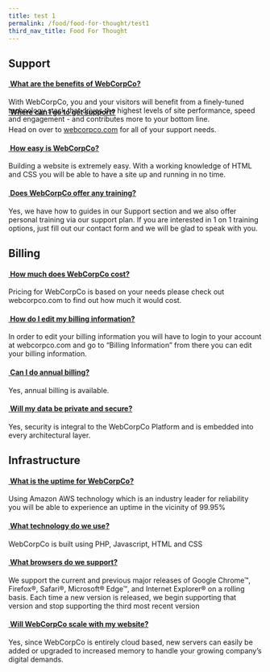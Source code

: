 ```yaml
---
title: test 1
permalink: /food/food-for-thought/test1
third_nav_title: Food For Thought
---
```

<div class="faqs-items">
  <div class="container small-container">
    <div id="faq">
      <section class="accordion-section">
        <div class="row">
          <div class="col-md-4 accordion-item">
            <h2 class="accordion-section-header">Support</h2>
            <div role="tablist" class="panel-group" aria-multiselectable="true">
              <div class="panel section">
                <div role="tab" id="header-panel14343" class="panel-heading row">
                  <div class="col-sm-12">
                    <h4 class="panel-title"><a role="button" href="#collapse-panel14343" data-parent="#accordion1" aria-expanded="false" data-toggle="collapse" class="faq-toggle collapsed" aria-controls="collapse-panel14343"><i class="fa fa-angle-down caret-faq">&nbsp;</i></a><a role="button" href="#collapse-panel14343" data-parent="#accordion1" aria-expanded="false" data-toggle="collapse" class="collapsed" aria-controls="collapse-panel14343">What are the benefits of WebCorpCo?</a></h4>
                  </div>
                </div>
                <div style="height: 0px;" aria-expanded="false" role="tabpanel" id="collapse-panel14343" class="panel-collapse collapse" aria-labelledby="header-panel14343">
                  <div class="panel-body">
                    <p></p>
                    <p>With WebCorpCo, you and your visitors will benefit from a finely-tuned technology stack that drives the highest levels of site performance, speed and engagement - and contributes more to your bottom line.</p>
                    <p></p>
                  </div>
                </div>
              </div>
            </div>
            <div role="tablist" class="panel-group" aria-multiselectable="true">
              <div class="panel section">
                <div role="tab" id="header-panel14303" class="panel-heading row">
                  <div class="col-sm-12">
                    <h4 class="panel-title"><a role="button" href="#collapse-panel14303" data-parent="#accordion1" aria-expanded="false" data-toggle="collapse" class="collapsed faq-toggle" aria-controls="collapse-panel14303"><i class="fa fa-angle-down caret-faq">&nbsp;</i></a><a role="button" href="#collapse-panel14303" data-parent="#accordion1" aria-expanded="false" data-toggle="collapse" class="collapsed" aria-controls="collapse-panel14303">Where can I go to get support?</a></h4>
                  </div>
                </div>
                <div role="tabpanel" id="collapse-panel14303" class="panel-collapse collapse" aria-labelledby="header-panel14303">
                  <div style="position: relative;" class="panel-body sumome-article">
                    <p></p>
                    <p>Head on over to <a href="">webcorpco.com</a> for all of your support needs.</p>
                  </div>
                </div>
              </div>
            </div>
            <div role="tablist" class="panel-group" aria-multiselectable="true">
              <div class="panel section">
                <div role="tab" id="header-panel14342" class="panel-heading row">
                  <div class="col-sm-12">
                    <h4 class="panel-title"><a role="button" href="#collapse-panel14342" data-parent="#accordion1" aria-expanded="false" data-toggle="collapse" class="collapsed faq-toggle" aria-controls="collapse-panel14342"><i class="fa fa-angle-down caret-faq">&nbsp;</i></a><a role="button" href="#collapse-panel14342" data-parent="#accordion1" aria-expanded="false" data-toggle="collapse" class="collapsed" aria-controls="collapse-panel14342">How easy is WebCorpCo?</a></h4>
                  </div>
                </div>
                <div role="tabpanel" id="collapse-panel14342" class="panel-collapse collapse" aria-labelledby="header-panel14342">
                  <div class="panel-body">
                    <p>Building a website is extremely easy. With a working knowledge of HTML and CSS you will be able to have a site up and running in no time.</p>
                  </div>
                </div>
              </div>
            </div>
            <div role="tablist" class="panel-group" aria-multiselectable="true">
              <div class="panel section">
                <div role="tab" id="header-panel14314" class="panel-heading row">
                  <div class="col-sm-12">
                    <h4 class="panel-title"><a role="button" href="#collapse-panel14314" data-parent="#accordion1" aria-expanded="false" data-toggle="collapse" class="collapsed faq-toggle" aria-controls="collapse-panel14314"><i class="fa fa-angle-down caret-faq">&nbsp;</i></a><a role="button" href="#collapse-panel14314" data-parent="#accordion1" aria-expanded="false" data-toggle="collapse" class="collapsed" aria-controls="collapse-panel14314">Does WebCorpCo offer any training?</a></h4>
                  </div>
                </div>
                <div role="tabpanel" id="collapse-panel14314" class="panel-collapse collapse" aria-labelledby="header-panel14314">
                  <div class="panel-body">
                    <p>Yes, we have how to guides in our Support section and we also offer personal training via our support plan. If you are interested in 1 on 1 training options, just fill out our contact form and we will be glad to speak with you.</p>
                  </div>
                </div>
              </div>
            </div>
          </div>
          <div class="col-md-4 accordion-item">
            <h2 class="accordion-section-header">Billing</h2>
            <div role="tablist" class="panel-group" aria-multiselectable="true">
              <div class="panel section">
                <div role="tab" id="header-panel14327" class="panel-heading row">
                  <div class="col-sm-12">
                    <h4 class="panel-title"><a role="button" href="#collapse-panel14327" data-parent="#accordion1" aria-expanded="false" data-toggle="collapse" class="collapsed faq-toggle" aria-controls="collapse-panel14327"><i class="fa fa-angle-down caret-faq">&nbsp;</i></a><a role="button" href="#collapse-panel14327" data-parent="#accordion1" aria-expanded="false" data-toggle="collapse" class="collapsed" aria-controls="collapse-panel14327">How much does WebCorpCo cost?</a></h4>
                  </div>
                </div>
                <div role="tabpanel" id="collapse-panel14327" class="panel-collapse collapse" aria-labelledby="header-panel14327">
                  <div class="panel-body">
                    <p>Pricing for WebCorpCo is based on your needs please check out webcorpco.com to find out how much it would cost.</p>
                  </div>
                </div>
              </div>
            </div>
            <div role="tablist" class="panel-group" aria-multiselectable="true">
              <div class="panel section">
                <div role="tab" id="header-panel14328" class="panel-heading row">
                  <div class="col-sm-12">
                    <h4 class="panel-title"><a role="button" href="#collapse-panel14328" data-parent="#accordion1" aria-expanded="false" data-toggle="collapse" class="collapsed faq-toggle" aria-controls="collapse-panel14328"><i class="fa fa-angle-down caret-faq">&nbsp;</i></a><a role="button" href="#collapse-panel14328" data-parent="#accordion1" aria-expanded="false" data-toggle="collapse" class="collapsed" aria-controls="collapse-panel14328">How do I edit my billing information?</a></h4>
                  </div>
                </div>
                <div role="tabpanel" id="collapse-panel14328" class="panel-collapse collapse" aria-labelledby="header-panel14328">
                  <div class="panel-body">
                    <p>In order to edit your billing information you will have to login to your account at webcorpco.com and go to “Billing Information” from there you can edit your billing information.</p>
                  </div>
                </div>
              </div>
            </div>
            <div role="tablist" class="panel-group" aria-multiselectable="true">
              <div class="panel section">
                <div role="tab" id="header-panel14330" class="panel-heading row">
                  <div class="col-sm-12">
                    <h4 class="panel-title"><a role="button" href="#collapse-panel14330" data-parent="#accordion1" aria-expanded="false" data-toggle="collapse" class="collapsed faq-toggle" aria-controls="collapse-panel14330"><i class="fa fa-angle-down caret-faq">&nbsp;</i></a><a role="button" href="#collapse-panel14330" data-parent="#accordion1" aria-expanded="false" data-toggle="collapse" class="collapsed" aria-controls="collapse-panel14330">Can I do annual billing?</a></h4>
                  </div>
                </div>
                <div role="tabpanel" id="collapse-panel14330" class="panel-collapse collapse" aria-labelledby="header-panel14330">
                  <div class="panel-body">
                    <p>Yes, annual billing is available.</p>
                  </div>
                </div>
              </div>
            </div>
            <div role="tablist" class="panel-group" aria-multiselectable="true">
              <div class="panel section">
                <div role="tab" id="header-panel14301" class="panel-heading row">
                  <div class="col-sm-12">
                    <h4 class="panel-title"><a role="button" href="#collapse-panel14301" data-parent="#accordion1" aria-expanded="false" data-toggle="collapse" class="collapsed faq-toggle" aria-controls="collapse-panel14301"><i class="fa fa-angle-down caret-faq">&nbsp;</i></a><a role="button" href="#collapse-panel14301" data-parent="#accordion1" aria-expanded="false" data-toggle="collapse" class="collapsed" aria-controls="collapse-panel14301">Will my data be private and secure?</a></h4>
                  </div>
                </div>
                <div role="tabpanel" id="collapse-panel14301" class="panel-collapse collapse" aria-labelledby="header-panel14301">
                  <div class="panel-body">
                    <p>Yes, security is integral to the WebCorpCo Platform and is embedded into every architectural layer.</p>
                  </div>
                </div>
              </div>
            </div>
          </div>
          <div class="col-md-4 accordion-item">
            <h2 class="accordion-section-header">Infrastructure</h2>
            <div role="tablist" class="panel-group" aria-multiselectable="true">
              <div class="panel section">
                <div role="tab" id="header-panel14341" class="panel-heading row">
                  <div class="col-sm-12">
                    <h4 class="panel-title"><a role="button" href="#collapse-panel14341" data-parent="#accordion1" aria-expanded="false" data-toggle="collapse" class="collapsed faq-toggle" aria-controls="collapse-panel14341"><i class="fa fa-angle-down caret-faq">&nbsp;</i></a><a role="button" href="#collapse-panel14341" data-parent="#accordion1" aria-expanded="false" data-toggle="collapse" class="collapsed" aria-controls="collapse-panel14341">What is the uptime for WebCorpCo?</a></h4>
                  </div>
                </div>
                <div role="tabpanel" id="collapse-panel14341" class="panel-collapse collapse" aria-labelledby="header-panel14341">
                  <div class="panel-body">
                    <p>Using Amazon AWS technology which is an industry leader for reliability you will be able to experience an uptime in the vicinity of 99.95%</p>
                  </div>
                </div>
              </div>
            </div>
            <div role="tablist" class="panel-group" aria-multiselectable="true">
              <div class="panel section">
                <div role="tab" id="header-panel14305" class="panel-heading row">
                  <div class="col-sm-12">
                    <h4 class="panel-title"><a role="button" href="#collapse-panel14305" data-parent="#accordion1" aria-expanded="false" data-toggle="collapse" class="collapsed faq-toggle" aria-controls="collapse-panel14305"><i class="fa fa-angle-down caret-faq">&nbsp;</i></a><a role="button" href="#collapse-panel14305" data-parent="#accordion1" aria-expanded="false" data-toggle="collapse" class="collapsed" aria-controls="collapse-panel14305">What technology do we use?</a></h4>
                  </div>
                </div>
                <div role="tabpanel" id="collapse-panel14305" class="panel-collapse collapse" aria-labelledby="header-panel14305">
                  <div class="panel-body">
                    <p>WebCorpCo is built using PHP, Javascript, HTML and CSS</p>
                  </div>
                </div>
              </div>
            </div>
            <div role="tablist" class="panel-group" aria-multiselectable="true">
              <div class="panel section">
                <div role="tab" id="header-panel14319" class="panel-heading row">
                  <div class="col-sm-12">
                    <h4 class="panel-title"><a role="button" href="#collapse-panel14319" data-parent="#accordion1" aria-expanded="false" data-toggle="collapse" class="collapsed faq-toggle" aria-controls="collapse-panel14319"><i class="fa fa-angle-down caret-faq">&nbsp;</i></a><a role="button" href="#collapse-panel14319" data-parent="#accordion1" aria-expanded="false" data-toggle="collapse" class="collapsed" aria-controls="collapse-panel14319">What browsers do we support?</a></h4>
                  </div>
                </div>
                <div role="tabpanel" id="collapse-panel14319" class="panel-collapse collapse" aria-labelledby="header-panel14319">
                  <div class="panel-body">
                    <p>We support the current and previous major releases of Google Chrome™, Firefox®, Safari®, Microsoft® Edge™, and Internet Explorer® on a rolling basis. Each time a new version is released, we begin supporting that version and stop supporting the third most recent version</p>
                  </div>
                </div>
              </div>
            </div>
            <div role="tablist" class="panel-group" aria-multiselectable="true">
              <div class="panel section">
                <div role="tab" id="header-panel14307" class="panel-heading row">
                  <div class="col-sm-12">
                    <h4 class="panel-title"><a role="button" href="#collapse-panel14307" data-parent="#accordion1" aria-expanded="false" data-toggle="collapse" class="collapsed faq-toggle" aria-controls="collapse-panel14307"><i class="fa fa-angle-down caret-faq">&nbsp;</i></a><a role="button" href="#collapse-panel14307" data-parent="#accordion1" aria-expanded="false" data-toggle="collapse" class="collapsed" aria-controls="collapse-panel14307">Will WebCorpCo scale with my website?</a></h4>
                  </div>
                </div>
                <div role="tabpanel" id="collapse-panel14307" class="panel-collapse collapse" aria-labelledby="header-panel14307">
                  <div class="panel-body">
                    <p>Yes, since WebCorpCo is entirely cloud based, new servers can easily be added or upgraded to increased memory to handle your growing company’s digital demands.</p>
                  </div>
                </div>
              </div>
            </div>
         </div>
        </div>
      </section>
    </div>
  </div>
</div>